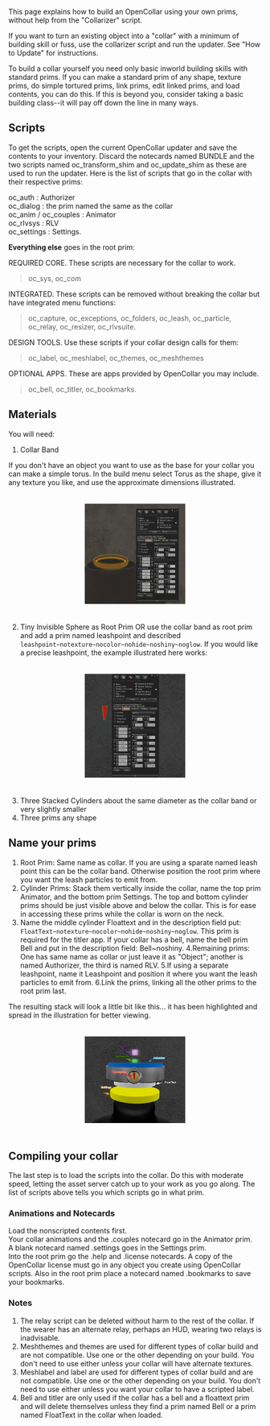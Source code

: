 This page explains how to build an OpenCollar using your own prims, without help from the "Collarizer" script. 

If you want to turn an existing object into a "collar" with a minimum of building skill or fuss, use the collarizer script and run the updater.  See "How to Update" for instructions.

To build a collar yourself you need only basic inworld building skills with standard prims. If you can make a standard prim of any shape, texture prims, do simple tortured prims, link prims, edit linked prims, and load contents, you can do this.  If this is beyond you, consider taking a basic building class--it will pay off down the line in many ways.  

## Scripts

To get the scripts, open the current OpenCollar updater and save the contents to your inventory.  Discard the notecards named BUNDLE and the two scripts named oc_transform_shim and oc_update_shim as these are used to run the updater.  Here is the list of scripts that go in the collar with their respective prims:  

oc_auth :  Authorizer  
oc_dialog : the prim named the same as the collar    
oc_anim / oc_couples : Animator  
oc_rlvsys : RLV  
oc_settings : Settings.

**Everything else** goes in the root prim: 

REQUIRED CORE.  These scripts are necessary for the collar to work.  
> oc_sys, oc_com  

INTEGRATED. These scripts can be removed without breaking the collar but have integrated menu functions:  
> oc_capture, oc_exceptions, oc_folders, oc_leash, oc_particle, oc_relay, oc_resizer, oc_rlvsuite.  

DESIGN TOOLS. Use these scripts if your collar design calls for them: 
> oc_label, oc_meshlabel, oc_themes, oc_meshthemes  

OPTIONAL APPS.  These are apps provided by OpenCollar you may include. 
> oc_bell, oc_titler, oc_bookmarks. 

## Materials
You will need:
1. Collar Band  

If you don't have an object you want to use as the base for your collar you can make a simple torus.  In the build menu select Torus as the shape, give it any texture you like, and use the approximate dimensions illustrated.

<div style="width: 100%; text-align: center;">
<img src="/static/torus.png" width="200" style="margin: 20px auto;" />
</div>

2. Tiny Invisible Sphere as Root Prim OR use the collar band as root prim and add a prim named leashpoint and described `leashpoint~notexture~nocolor~nohide~noshiny~noglow`.  If you would like a precise leashpoint, the example illustrated here works:

<div style="width: 100%; text-align: center;">
<img src="/static/leashpoint.png" width="200" style="margin: 20px auto;" />
</div>

3. Three Stacked Cylinders about the same diameter as the collar band or very slightly smaller
4. Three prims any shape

## Name your prims
1. Root Prim: Same name as collar.  If you are using a sparate named leash point this can be the collar band. Otherwise position the root prim where you want the leash particles to emit from.
2. Cylinder Prims:  Stack them vertically inside the collar, name the top prim Animator, and the bottom prim Settings. The top and bottom cylinder prims should be just visible above and below the collar. This is for ease in accessing these prims while the collar is worn on the neck.
3. Name the middle cylinder Floattext and in the description field put: `FloatText~notexture~nocolor~nohide~noshiny~noglow`.  This prim is required for the titler app.  If your collar has a bell, name the bell prim Bell and put in the description field: Bell~noshiny.
4.Remaining prims: One has same name as collar or just leave it as "Object"; another is named Authorizer, the third is named RLV.
5.If using a separate leashpoint, name it Leashpoint and position it where you want the leash particles to emit from.
6.Link the prims, linking all the other prims to the root prim last.

The resulting stack will look a little bit like this... it has been highlighted and spread in the illustration for better viewing.

<div style="width: 100%; text-align: center;">
<img src="/static/collar_prims.png" width="200" style="margin: 20px auto;" />
</div>

## Compiling your collar
The last step is to load the scripts into the collar.  Do this with moderate speed, letting the asset server catch up to your work as you go along. The list of scripts above tells you which scripts go in what prim.

### Animations and Notecards

Load the nonscripted contents first.  
Your collar animations and the .couples notecard go in the Animator prim.  
A blank notecard named .settings goes in the Settings prim.  
Into the root prim go the .help and .license notecards.  A copy of the OpenCollar license must go in any object you create using OpenCollar scripts.  Also in the root prim place a notecard named .bookmarks to save your bookmarks.
 
### Notes
1. The relay script can be deleted without harm to the rest of the collar. If the wearer has an alternate relay, perhaps an HUD, wearing two relays is inadvisable.  
2. Meshthemes and themes are used for different types of collar build and are not compatible.  Use one or the other depending on your build. You don't need to use either unless your collar will have alternate textures.  
3. Meshlabel and label are used for different types of collar build and are not compatible.  Use one or the other depending on your build. You don't need to use either unless you want your collar to have a scripted label.  
4. Bell and titler are only used if the collar has a bell and a floattext prim and will delete themselves unless they find a prim named Bell or a prim named FloatText in the collar when loaded.
